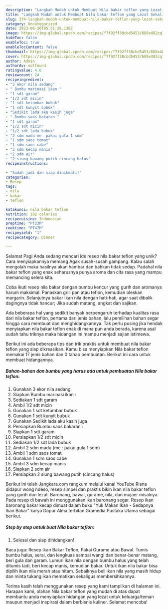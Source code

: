 ```yaml
---
description: "Langkah Mudah untuk Membuat Nila bakar teflon yang Lezat Sekali, Sempurna"
title: "Langkah Mudah untuk Membuat Nila bakar teflon yang Lezat Sekali, Sempurna"
slug: 374-langkah-mudah-untuk-membuat-nila-bakar-teflon-yang-lezat-sekali-sempurna
category: Uncategorized
date: 2023-06-26T05:51:28.130Z
image: https://img-global.cpcdn.com/recipes/f7f92ff38cbd5453/680x482cq70/nila-bakar-teflon-foto-resep-utama.jpg
hideToc: false
enableToc: true
enableTocContent: false
thumbnail: https://img-global.cpcdn.com/recipes/f7f92ff38cbd5453/680x482cq70/nila-bakar-teflon-foto-resep-utama.jpg
cover: https://img-global.cpcdn.com/recipes/f7f92ff38cbd5453/680x482cq70/nila-bakar-teflon-foto-resep-utama.jpg
author: Admin
authorAv: notfound
ratingvalue: 4.6
reviewcount: 24
recipeingredient:
- "3 ekor nila sedang"
- " Bumbu marinasi ikan "
- "1 sdt garam"
- "1/2 sdt micin"
- "1 sdt ketumbar bubuk"
- "1 sdt kunyit bubuk"
- "Sedikit lada aku kasih juga"
- " Bumbu saos bakaran "
- "1 sdt garam"
- "1/2 sdt micin"
- "1/2 sdt lada bubuk"
- "2 sdm madu me  pakai gula 1 sdm"
- "1 sdm saos tomat"
- "1 sdm saos cabe"
- "3 sdm kecap manis"
- "2 sdm air"
- "2 siung bawang putih cincang halus"
recipeinstructions:

- "Sudah jadi dan siap dinikmati!"
categories:
- Resep
tags:
- nila
- bakar
- teflon

katakunci: nila bakar teflon 
nutrition: 182 calories
recipecuisine: Indonesian
preptime: "PT23M"
cooktime: "PT47M"
recipeyield: "1"
recipecategory: Dinner

---
```



Selamat Pagi Anda sedang mencari ide resep nila bakar teflon yang unik? Cara menyiapkannya memang Agak susah-susah gampang. Kalau salah mengolah maka hasilnya akan hambar dan bahkan tidak sedap. Padahal nila bakar teflon yang enak seharusnya punya aroma dan cita rasa yang mampu memancing selera kita.


Coba ikuti resep nila bakar dengan bumbu kencur yang gurih dan aromanya harum maksimal. Panaskan grill pan atau teflon, kemudian oleskan margarin. Selanjutnya bakar ikan nila dengan hati-hati, agar saat dibalik dagingnya tidak hancur; Jika sudah matang, angkat dan sajikan.

Ada beberapa hal yang sedikit banyak berpengaruh terhadap kualitas rasa dari nila bakar teflon, pertama dari jenis bahan, lalu pemilihan bahan segar hingga cara membuat dan menghidangkannya. Tak perlu pusing jika hendak menyiapkan nila bakar teflon enak di mana pun anda berada, karena asal sudah tahu triknya maka hidangan ini mampu menjadi sajian istimewa.


Berikut ini ada beberapa tips dan trik praktis untuk membuat nila bakar teflon yang siap dikreasikan. Kamu bisa menyiapkan Nila bakar teflon memakai 17 jenis bahan dan 0 tahap pembuatan. Berikut ini cara untuk membuat hidangannya.

<!--inarticleads1-->

##### Bahan-bahan dan bumbu yang harus ada untuk pembuatan Nila bakar teflon:

1. Gunakan 3 ekor nila sedang
1. Siapkan  Bumbu marinasi ikan :
1. Sediakan 1 sdt garam
1. Ambil 1/2 sdt micin
1. Gunakan 1 sdt ketumbar bubuk
1. Gunakan 1 sdt kunyit bubuk
1. Gunakan Sedikit lada aku kasih juga
1. Persiapkan  Bumbu saos bakaran :
1. Siapkan 1 sdt garam
1. Persiapkan 1/2 sdt micin
1. Sediakan 1/2 sdt lada bubuk
1. Ambil 2 sdm madu (me : pakai gula 1 sdm)
1. Ambil 1 sdm saos tomat
1. Gunakan 1 sdm saos cabe
1. Ambil 3 sdm kecap manis
1. Siapkan 2 sdm air
1. Persiapkan 2 siung bawang putih (cincang halus)


Berikut ini telah Jangkara.com rangkum melalui kanal YouTube Risna didapur wong ndeso, resep simpel dan praktis bikin ikan nila bakar teflon yang gurih dan lezat. Baronang, bawal, gurame, nila, dan mujaer misalnya. Pada resep di bawah ini menggunakan ikan baronang segar. Resep ikan baronang bakar kecap dimuat dalam buku &#34;Yuk Makan Ikan - Sedapnya Ikan Bakar&#34; karya Dapur Alma terbitan Gramedia Pustaka Utama sebagai berikut. 

<!--inarticleads2-->

##### Step by step untuk buat Nila bakar teflon:


1. Selesai dan siap dihidangkan!

Baca juga: Resep Ikan Bakar Teflon, Pakai Gurame atau Bawal. Tumis bumbu halus, serai, dan lengkuas sampai wangi dan benar-benar matang, beri gula dan garam. Lumuri ikan nila dengan bumbu halus yang telah ditumis tadi, beri kecap manis, kemudian bakar. Untuk ikan nila bakar bisa dipilih ikan nila merah atau hitam. Sebaiknya beli ikan nila yang masih hidup dan minta tukang ikan mematikan sekaligus membersihkannya. 

Terima kasih telah menggunakan resep yang kami tampilkan di halaman ini. Harapan kami, olahan Nila bakar teflon yang mudah di atas dapat membantu anda menyiapkan hidangan yang lezat untuk keluarga/teman maupun menjadi inspirasi dalam berbisnis kuliner. Selamat mencoba!
